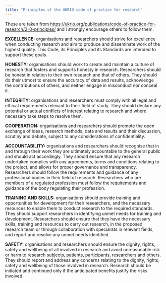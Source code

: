 ```yaml
---
title: "Principles of the UKRIO code of practice for research"
---
```


These are taken from https://ukrio.org/publications/code-of-practice-for-research/2-0-principles/ and I strongly encourage others to follow them.

**EXCELLENCE:** organisations and researchers should strive for excellence when conducting research and aim to produce and disseminate work of the highest quality. This Code, its Principles and its Standards are intended to support these goals.

**HONESTY:** organisations should work to create and maintain a culture of research that fosters and supports honesty in research. Researchers should be honest in relation to their own research and that of others. They should do their utmost to ensure the accuracy of data and results, acknowledge the contributions of others, and neither engage in misconduct nor conceal it.

**INTEGRITY:** organisations and researchers must comply with all legal and ethical requirements relevant to their field of study. They should declare any potential or actual conflicts of interest relating to research and where necessary take steps to resolve them.

**COOPERATION:** organisations and researchers should promote the open exchange of ideas, research methods, data and results and their discussion, scrutiny and debate, subject to any considerations of confidentiality.

**ACCOUNTABILITY:** organisations and researchers should recognise that in and through their work they are ultimately accountable to the general public and should act accordingly. They should ensure that any research undertaken complies with any agreements, terms and conditions relating to the project, and allows for proper governance and transparency. Researchers should follow the requirements and guidance of any professional bodies in their field of research. Researchers who are members of a regulated profession must follow the requirements and guidance of the body regulating their profession.

**TRAINING AND SKILLS:** organisations should provide training and opportunities for development for their researchers, and the necessary resources to enable them to conduct research to the required standards. They should support researchers in identifying unmet needs for training and development. Researchers should ensure that they have the necessary skills, training and resources to carry out research, in the proposed research team or through collaboration with specialists in relevant fields, and report and resolve any unmet needs identified.

**SAFETY:** organisations and researchers should ensure the dignity, rights, safety and wellbeing of all involved in research and avoid unreasonable risk or harm to research subjects, patients, participants, researchers and others. They should report and address any concerns relating to the dignity, rights, safety and wellbeing of those involved in research. Research should be initiated and continued only if the anticipated benefits justify the risks involved.
